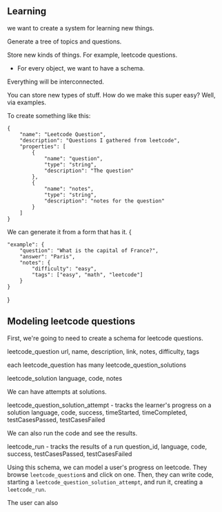 ## Learning

we want to create a system for learning new things.

Generate a tree of topics and questions.

Store new kinds of things.
For example, leetcode questions.

- For every object, we want to have a schema.

Everything will be interconnected.

You can store new types of stuff. How do we make this super easy? Well, via examples.

To create something like this:

```
{
    "name": "Leetcode Question",
    "description": "Questions I gathered from leetcode",
    "properties": [
        {
            "name": "question",
            "type": "string",
            "description": "The question"
        },
        {
            "name": "notes",
            "type": "string",
            "description": "notes for the question"
        }
    ]
}
```

We can generate it from a form that has it.
{

    "example": {
        "question": "What is the capital of France?",
        "answer": "Paris",
        "notes": {
            "difficulty": "easy",
            "tags": ["easy", "math", "leetcode"]
        }
    }

}

## Modeling leetcode questions
First, we're going to need to create a schema for leetcode questions.

leetcode_question
url, name, description, link, notes, difficulty, tags

each leetcode_question has many leetcode_question_solutions

leetcode_solution
language, code, notes

We can have attempts at solutions.

leetcode_question_solution_attempt - tracks the learner's progress on a solution
language, code, success, timeStarted, timeCompleted, testCasesPassed, testCasesFailed

We can also run the code and see the results.

leetcode_run - tracks the results of a run
question_id, language, code, success, testCasesPassed, testCasesFailed

Using this schema, we can model a user's progress on leetcode.
They browse `leetcode_question`s and click on one. Then, they can write code, starting a `leetcode_question_solution_attempt`, and run it, creating a `leetcode_run`.

The user can also 